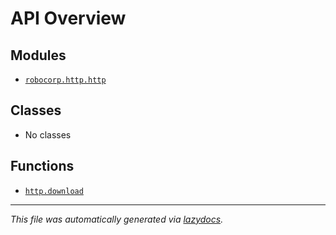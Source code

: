 <!-- markdownlint-disable -->

# API Overview

## Modules

- [`robocorp.http.http`](./robocorp.http.http.md#module-robocorphttphttp)

## Classes

- No classes

## Functions

- [`http.download`](./robocorp.http.http.md#function-download)


---

_This file was automatically generated via [lazydocs](https://github.com/ml-tooling/lazydocs)._
